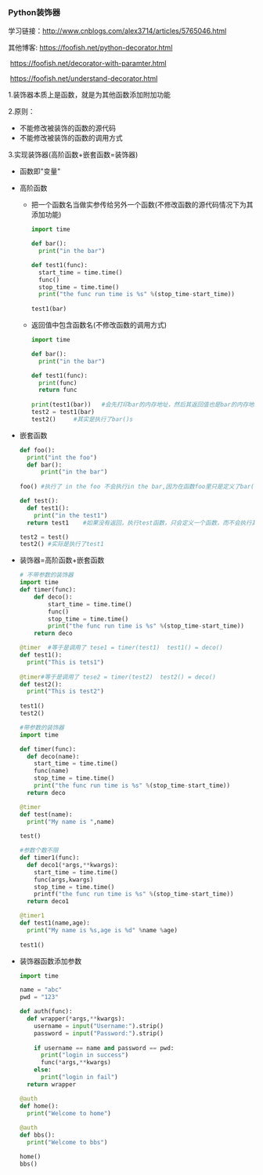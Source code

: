 

### Python装饰器

学习链接：http://www.cnblogs.com/alex3714/articles/5765046.html

其他博客: https://foofish.net/python-decorator.html

​		https://foofish.net/decorator-with-paramter.html

​		https://foofish.net/understand-decorator.html

1.装饰器本质上是函数，就是为其他函数添加附加功能

2.原则：

- 不能修改被装饰的函数的源代码
- 不能修改被装饰的函数的调用方式

3.实现装饰器(高阶函数+嵌套函数=装饰器)

- 函数即"变量"

- 高阶函数

  - 把一个函数名当做实参传给另外一个函数(不修改函数的源代码情况下为其添加功能)

    ```python
    import time

    def bar():
      print("in the bar")

    def test1(func):
      start_time = time.time()
      func()
      stop_time = time.time()
      print("the func run time is %s" %(stop_time-start_time))
      
    test1(bar)
    ```

  - 返回值中包含函数名(不修改函数的调用方式)

    ```python
    import time

    def bar():
      print("in the bar")

    def test1(func):
      print(func)
      return func
     
    print(test1(bar))	#会先打印bar的内存地址，然后其返回值也是bar的内存地址，也会打印出来
    test2 = test1(bar)
    test2()		#其实是执行了bar()s
    ```

- 嵌套函数

  ```python
  def foo():
  	print("int the foo")
  	def bar():
  		print("in the bar")
  		
  foo()	#执行了 in the foo 不会执行in the bar,因为在函数foo里只是定义了bar()并没有调用

  def test():
    def test1():
      print("in the test1")
    return test1	#如果没有返回，执行test函数，只会定义一个函数，而不会执行其他的

  test2 = test()
  test2() #实际是执行了test1
  ```

- 装饰器=高阶函数+嵌套函数

  ```python
  # 不带参数的装饰器
  import time
  def timer(func):
      def deco():
          start_time = time.time()
          func()
          stop_time = time.time()
          print("the func run time is %s" %(stop_time-start_time))
      return deco

  @timer  #等于是调用了 tese1 = timer(test1)  test1() = deco()
  def test1():
    print("This is tets1")
    
  @timer#等于是调用了 tese2 = timer(test2)  test2() = deco()
  def test2():
    print("This is test2")
    
  test1()
  test2()
  ```

  ```python
  #带参数的装饰器
  import time

  def timer(func):
    def deco(name):
      start_time = time.time()
      func(name)
      stop_time = time.time()
      print("the func run time is %s" %(stop_time-start_time))
    return deco

  @timer
  def test(name):
    print("My name is ",name)
    
  test()

  #参数个数不限
  def timer1(func):
    def deco1(*args,**kwargs):
      start_time = time.time()
      func(args,kwargs)
      stop_time = time.time()
      printf("the func run time is %s" %(stop_time-start_time))
    return deco1

  @timer1
  def test1(name,age):
    print("My name is %s,age is %d" %name %age)
    
  test1()
  ```

- 装饰器函数添加参数

  ```python
  import time

  name = "abc"
  pwd = "123"

  def auth(func):
    def wrapper(*args,**kwargs):
      username = input("Username:").strip()
      password = input("Password:").strip()
      
      if username == name and password == pwd:
        print("login in success")
        func(*args,**kwargs)
      else:
        print("login in fail")
    return wrapper

  @auth
  def home():
    print("Welcome to home")
    
  @auth
  def bbs():
    print("Welcome to bbs")

  home()
  bbs()
  ```

  ​

